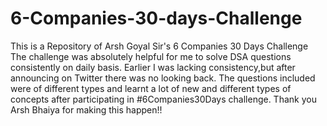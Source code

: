 # 6-Companies-30-days-Challenge
This is a Repository of Arsh Goyal Sir's 6 Companies 30 Days Challenge
The challenge was absolutely helpful for me to solve DSA questions consistently on daily basis. Earlier I was lacking consistency,but after announcing on Twitter there was no looking back. The questions included were of different types and learnt a lot of new and different types of concepts after participating in #6Companies30Days challenge. Thank you Arsh Bhaiya for making this happen!!
